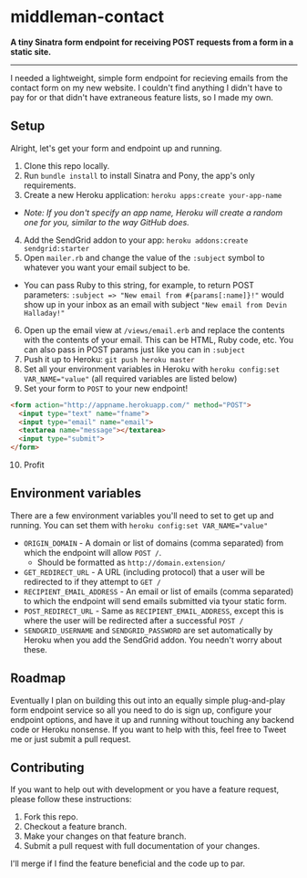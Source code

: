 # middleman-contact

**A tiny Sinatra form endpoint for receiving POST requests from a form in a static site.**

---
I needed a lightweight, simple form endpoint for recieving emails from the contact form on my new website. I couldn't find anything I didn't have to pay for or that didn't have extraneous feature lists, so I made my own.

## Setup
Alright, let's get your form and endpoint up and running.

1. Clone this repo locally.
2. Run `bundle install` to install Sinatra and Pony, the app's only requirements.
3. Create a new Heroku application: `heroku apps:create your-app-name`
  - *Note: If you don't specify an app name, Heroku will create a random one for you, similar to the way GitHub does.*
4. Add the SendGrid addon to your app: `heroku addons:create sendgrid:starter`
5. Open `mailer.rb` and change the value of the `:subject` symbol to whatever you want your email subject to be.
  - You can pass Ruby to this string, for example, to return POST parameters: `:subject => "New email from #{params[:name]}!"` would show up in your inbox as an email with subject `"New email from Devin Halladay!"`
6. Open up the email view at `/views/email.erb` and replace the contents with the contents of your email. This can be HTML, Ruby code, etc. You can also pass in POST params just like you can in `:subject`
7. Push it up to Heroku: `git push heroku master`
8. Set all your environment variables in Heroku with `heroku config:set VAR_NAME="value"` (all required variables are listed below)
9. Set your form to `POST` to your new endpoint!
```html
<form action="http://appname.herokuapp.com/" method="POST">
  <input type="text" name="fname">
  <input type="email" name="email">
  <textarea name="message"></textarea>
  <input type="submit">
</form>
```
10. Profit

## Environment variables
There are a few environment variables you'll need to set to get up and running. You can set them with `heroku config:set VAR_NAME="value"`

- `ORIGIN_DOMAIN` - A domain or list of domains (comma separated) from which the endpoint will allow `POST /`.
  - Should be formatted as `http://domain.extension/`
- `GET_REDIRECT_URL` - A URL (including protocol) that a user will be redirected to if they attempt to `GET /`
- `RECIPIENT_EMAIL_ADDRESS` - An email or list of emails (comma separated) to which the endpoint will send emails submitted via tyour static form.
- `POST_REDIRECT_URL` - Same as `RECIPIENT_EMAIL_ADDRESS`, except this is where the user will be redirected after a successful `POST /`
- `SENDGRID_USERNAME` and `SENDGRID_PASSWORD` are set automatically by Heroku when you add the SendGrid addon. You needn't worry about these.

## Roadmap
Eventually I plan on building this out into an equally simple plug-and-play form endpoint service so all you need to do is sign up, configure your endpoint options, and have it up and running without touching any backend code or Heroku nonsense. If you want to help with this, feel free to Tweet me or just submit a pull request.

## Contributing
If you want to help out with development or you have a feature request, please follow these instructions:

1. Fork this repo.
2. Checkout a feature branch.
3. Make your changes on that feature branch.
4. Submit a pull request with full documentation of your changes.

I'll merge if I find the feature beneficial and the code up to par.
